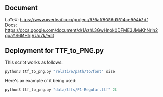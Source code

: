 ## Document
LaTeX: https://www.overleaf.com/project/626aff8056d3514ce994b2df
Docs: https://docs.google.com/document/d/1AzhL3GwHnokODFME3JMoKhNrin2qoaYS6MHlrjVUo7k/edit

## Deployment for TTF_to_PNG.py

This script works as follows:

```python
python3 ttf_to_png.py "relative/path/to/font" size
```
Here's an example of it being used:

```python
python3 ttf_to_png.py "data/tffs/P1-Regular.ttf" 28   
```
